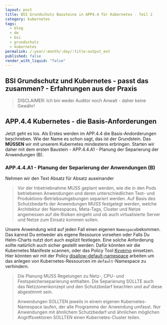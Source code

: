 ```yaml
---
layout: post
title: BSI Grundschutz Bausteine in APP4.4 für Kubernetes - Teil 2
category: kubernetes
tags:
  - blog
  - de
  - bsi
  - grundschutz
  - kubernetes
permalink: /:year/:month/:day/:title:output_ext
published: false
render_with_liquid: "false"
---
```


## BSI Grundschutz und Kubernetes - passt das zusammen? - Erfahrungen aus der Praxis

>DISCLAIMER: Ich bin weder Auditor noch Anwalt - daher keine Gewähr!

## APP.4.4 Kubernetes - die Basis-Anforderungen
Jetzt geht es los. Als Erstes werden im APP.4.4 die Basis-Andorderungen beschrieben. Wie der Name es schon sagt, das ist der Grundstein. Das __MÜSSEN__ wir mit unserem Kubernetes mindestens erbringen. Starten wir daher mit dem ersten Baustein - APP.4.4.A1 - Planung der Separierung der Anwendungen (B).
### APP.4.4.A1 - Planung der Separierung der Anwendungen (B)

Nehmen wir den Text Absatz für Absatz auseinander
>Vor der Inbetriebnahme MUSS geplant werden, wie die in den Pods betriebenen Anwendungen und deren unterschiedlichen Test- und Produktions-Betriebsumgebungen separiert werden. Auf Basis des Schutzbedarfs der Anwendungen MUSS festgelegt werden, welche Architektur der Namespaces, Meta-Tags, Cluster und Netze angemessen auf die Risiken eingeht und ob auch virtualisierte Server und Netze zum Einsatz kommen sollen.

Unsere Anwendung wird auf jeden Fall einen eigenen `Namespace`bekommen. Das kannst Du entweder als eigene Ressource vorsehen oder Falls Du Helm-Charts nutzt dort auch explizit festlegen. 
Eine solche Anforderung sollte natürlich auch sicher gestellt werden. Dafür könnten wir die Kubernetes Manifeste scannen, oder das Policy Tool [Kyverno](https://kyverno.io/) einsetzen. Hier könnten wir mit der Policy [disallow-default-namespace](https://kyverno.io/policies/best-practices/disallow-default-namespace/disallow-default-namespace/) arbeiten um das anlegen von Kubernetes-Ressourcen im `default`-Namespace zu verhindern.

>Die Planung MUSS Regelungen zu Netz-, CPU- und Festspeicherseparierung enthalten. Die Separierung SOLLTE auch das Netzzonenkonzept und den Schutzbedarf beachten und auf diese abgestimmt sein.
>
>Anwendungen SOLLTEN jeweils in einem eigenen Kubernetes-Namespace laufen, der alle Programme der Anwendung umfasst. Nur Anwendungen mit ähnlichem Schutzbedarf und ähnlichen möglichen Angriffsvektoren SOLLTEN einen Kubernetes-Cluster teilen.


